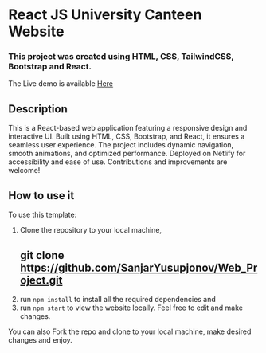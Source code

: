 # React JS University Canteen Website

### This project was created using HTML, CSS, TailwindCSS, Bootstrap and React.

The Live demo is available [Here](https://ubiquitous-kelpie-09bb0e.netlify.app/)

## Description

This is a React-based web application featuring a responsive design and interactive UI. Built using HTML, CSS, Bootstrap, and React, it ensures a seamless user experience. The project includes dynamic navigation, smooth animations, and optimized performance. Deployed on Netlify for accessibility and ease of use. Contributions and improvements are welcome!

## How to use it

To use this template:
1. Clone the repository to your local machine,
   ## git clone https://github.com/SanjarYusupjonov/Web_Project.git
3. run `npm install` to install all the required dependencies and
4. run `npm start` to view the website locally.
Feel free to edit and make changes. 

You can also Fork the repo and clone to your local machine, make desired changes and enjoy.

